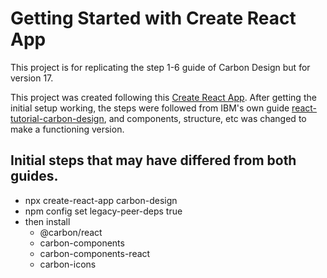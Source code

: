 # Getting Started with Create React App
This project is for replicating the step 1-6 guide of Carbon Design but for version 17.

This project was created following this [Create React App](https://medium.com/carbondesign/up-running-with-carbon-react-in-less-than-5-minutes-25d43cca059e).
After getting the initial setup working, the steps were followed from IBM's own guide [react-tutorial-carbon-design](https://carbondesignsystem.com/developing/react-tutorial/overview/), and components, structure, etc was changed to make a functioning version.

## Initial steps that may have differed from both guides. 

- npx create-react-app carbon-design
- npm config set legacy-peer-deps true
- then install
  - @carbon/react
  - carbon-components
  - carbon-components-react
  - carbon-icons
